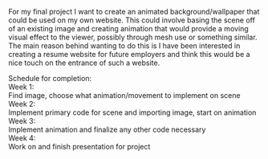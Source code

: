 For my final project I want to create an animated background/wallpaper that could be used on my own website.
This could involve basing the scene off of an existing image and creating animation that would provide a moving visual effect to the viewer,
possibly through mesh use or something similar. The main reason behind wanting to do this is I have been interested in creating a resume website for future employers and think this would be a nice touch on the entrance of such a website.

Schedule for completion:  
Week 1:  
Find image, choose what animation/movement to implement on scene  
Week 2:  
Implement primary code for scene and importing image, start on animation  
Week 3:  
Implement animation and finalize any other code necessary  
Week 4:  
Work on and finish presentation for project  

